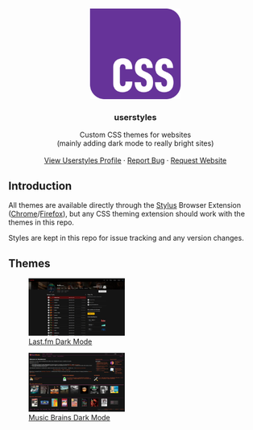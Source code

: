 <a name="readme-top"></a>

<!-- PROJECT LOGO -->
<br />
<div align="center">
  <a href="https://github.com/lukethacoder/lwc-garden">
    <img width="180" src="./docs/css-logo.webp" alt="LWC Garden logo">
  </a>

<h3 align="center">userstyles</h3>
  <p align="center">
    Custom CSS themes for websites
    <br />
    (mainly adding dark mode to really bright sites)
    <br />
    <br />
    <a href="https://userstyles.world/user/lukethacoder">View Userstyles Profile</a>
    ·
    <a href="https://github.com/lukethacoder/userstyles/issues">Report Bug</a>
    ·
    <a href="https://github.com/lukethacoder/userstyles/issues">Request Website</a>
  </p>
</div>

## Introduction

All themes are available directly through the [Stylus](https://add0n.com/stylus.html) Browser Extension ([Chrome](https://chromewebstore.google.com/detail/stylus/clngdbkpkpeebahjckkjfobafhncgmne)/[Firefox](https://addons.mozilla.org/en-US/firefox/addon/styl-us/)), but any CSS theming extension should work with the themes in this repo.

Styles are kept in this repo for issue tracking and any version changes.

## Themes

<div>
  <figure>
    <img src="./sites/last.fm/screenshot.jpg" width="45%">
    <figcaption>
      <a href="./sites/last.fm.org">Last.fm Dark Mode</a>
    </figcaption>
  </figure>
  <figure>
    <img src="./sites/musicbrainz.org/screenshot.jpg" width="45%">
    <figcaption>
      <a href="./sites/musicbrainz.org">Music Brains Dark Mode</a>
    </figcaption>
  </figure>
</div>

